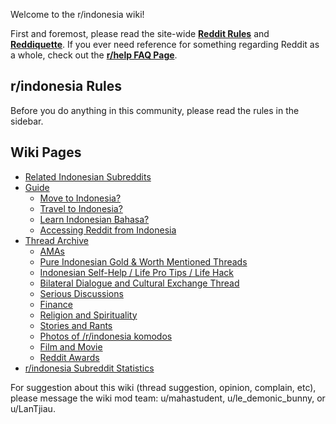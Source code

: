 Welcome to the r/indonesia wiki!

First and foremost, please read the site-wide [**Reddit Rules**](/rules) and [**Reddiquette**](/help/reddiquette).  If you ever need reference for something regarding Reddit as a whole, check out the [**r/help FAQ Page**](/r/help/wiki/faq#toc_1).

## **r/indonesia Rules**

Before you do anything in this community, please read the rules in the sidebar.

## **Wiki Pages**

- [Related Indonesian Subreddits](https://www.reddit.com/r/indonesia/wiki/subreddit)
- [Guide](https://www.reddit.com/r/indonesia/wiki/guides)
  - [Move to Indonesia?](https://www.reddit.com/r/indonesia/wiki/guides/moving)
  - [Travel to Indonesia?](https://www.reddit.com/r/indonesia/wiki/guides/travel)
  - [Learn Indonesian Bahasa?](https://www.reddit.com/r/indonesia/wiki/guides/language)
  - [Accessing Reddit from Indonesia](https://www.reddit.com/r/indonesia/wiki/guides/reddit)
- [Thread Archive](https://www.reddit.com/r/indonesia/wiki/archives)
  - [AMAs](https://www.reddit.com/r/indonesia/wiki/archives/ama)
  - [Pure Indonesian Gold & Worth Mentioned Threads](https://www.reddit.com/r/indonesia/wiki/archives/golden)
  - [Indonesian Self-Help / Life Pro Tips / Life Hack](https://www.reddit.com/r/indonesia/wiki/archives/tips)
  - [Bilateral Dialogue and Cultural Exchange Thread](https://www.reddit.com/r/indonesia/wiki/archives/exchanges)
  - [Serious Discussions](https://www.reddit.com/r/indonesia/wiki/archives/discussion)
  - [Finance](https://www.reddit.com/r/indonesia/wiki/archives/finance)
  - [Religion and Spirituality](https://www.reddit.com/r/indonesia/wiki/archives/religion)
  - [Stories and Rants](https://www.reddit.com/r/indonesia/wiki/archives/stories)
  - [Photos of /r/indonesia komodos](https://www.reddit.com/r/indonesia/wiki/archives/photos)
  - [Film and Movie](https://www.reddit.com/r/indonesia/wiki/archives/movies)
  - [Reddit Awards](https://www.reddit.com/r/indonesia/wiki/archives/bestof)
- [r/indonesia Subreddit Statistics](https://www.reddit.com/r/indonesia/wiki/assistantbot_statistics)

For suggestion about this wiki (thread suggestion, opinion, complain, etc), please message the wiki mod team: u/mahastudent, u/le_demonic_bunny, or u/LanTjiau.